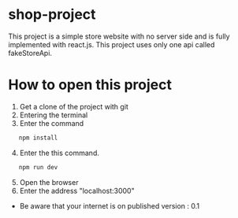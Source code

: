 # shop-project

This project is a simple store website with no server side and is fully implemented with react.js.
This project uses only one api called fakeStoreApi.

# How to open this project

1. Get a clone of the project with git
2. Entering the terminal
3. Enter the command

```bash
   npm install

```

4. Enter the this command.

```bash
   npm run dev
```

5. Open the browser
6. Enter the address "localhost:3000"

- Be aware that your internet is on
  published version : 0.1
